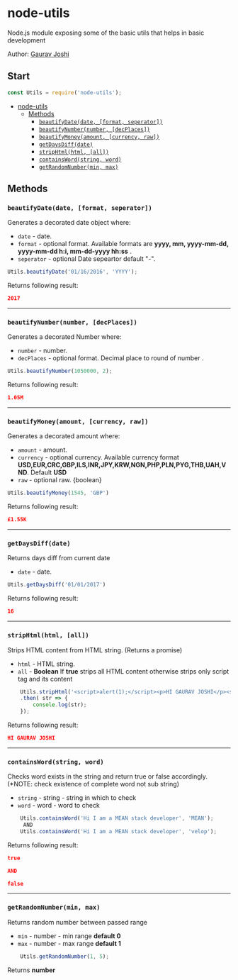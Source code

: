 # node-utils
Node.js module exposing some of the basic utils that helps in basic development

Author: [Gaurav Joshi](https://github.com/GJ2511/countries)

## Start
```js
const Utils = require('node-utils');
```

- [node-utils](#start)
  - [Methods](#methods)
    - [`beautifyDate(date, [format, seperator])`](#user-content-beautifydatedate-format-seperator)
	- [`beautifyNumber(number, [decPlaces])`](#user-content-beautifynumbernumber-decplaces)
	- [`beautifyMoney(amount, [currency, raw])`](#user-content-beautifymoneyamount-currency-raw)
	- [`getDaysDiff(date)`](#user-content-getdaysdiffdate)
	- [`stripHtml(html, [all])`](#user-content-striphtmlhtml-all)
	- [`containsWord(string, word)`](#user-content-containswordstring-word)
	- [`getRandomNumber(min, max)`](#user-content-getrandomnumbermin-max)
	
	





## Methods

### `beautifyDate(date, [format, seperator])`

Generates a decorated date object where:
- `date` - date.
- `format` - optional format. Available formats are __yyyy, mm, yyyy-mm-dd, yyyy-mm-dd h:i, mm-dd-yyyy hh:ss__ . 
- `seperator` - optional Date sepeartor default "-".

```js
Utils.beautifyDate('01/16/2016', 'YYYY');
```

Returns following result:

```json
2017
```

- - -

### `beautifyNumber(number, [decPlaces])`

Generates a decorated Number where:
- `number` - number.
- `decPlaces` - optional format. Decimal place to round of number .

```js
Utils.beautifyNumber(1050000, 2);
```

Returns following result:

```json
1.05M
```

- - -

### `beautifyMoney(amount, [currency, raw])`

Generates a decorated amount where:
- `amount` - amount.
- `currency` - optional currency. Available currency format __USD,EUR,CRC,GBP,ILS,INR,JPY,KRW,NGN,PHP,PLN,PYG,THB,UAH,VND__. Default __USD__ 
- `raw` - optional raw. {boolean}

```js
Utils.beautifyMoney(1545, 'GBP')
```

Returns following result:

```json
£1.55K
```
- - -

### `getDaysDiff(date)`

Returns days diff from current date
- `date` - date.

```js
Utils.getDaysDiff('01/01/2017')
```

Returns following result:

```json
16
```

- - -

### `stripHtml(html, [all])`

Strips HTML content from HTML string. (Returns a promise)
- `html` - HTML string.
- `all` - __Boolean__ If __true__ strips all HTML content otherwise strips only script tag and its content

```js
	Utils.stripHtml('<script>alert(1);</script><p>HI GAURAV JOSHI</p><script>alert(1);</script>', true)
	.then( str => {
		console.log(str);
	});
```

Returns following result:

```json
HI GAURAV JOSHI
```

- - -

### `containsWord(string, word)`

Checks word exists in the string and return true or false accordingly. (*NOTE: check existence of complete word not sub string)
- `string` - string - string in which to check
- `word` - word - word to check

```js
	Utils.containsWord('Hi I am a MEAN stack developer', 'MEAN');
	 AND
	Utils.containsWord('Hi I am a MEAN stack developer', 'velop');
```

Returns following result:

```json
true

AND

false
```

- - -

### `getRandomNumber(min, max)`

Returns random number between passed range
- `min` - number - min range __default 0__
- `max` - number - max range __default 1__

```js
	Utils.getRandomNumber(1, 5);
```

Returns __number__
